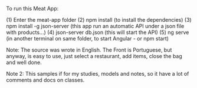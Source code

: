 To run this Meat App: 

(1) Enter the meat-app folder
(2) npm install (to install the dependencies)
(3) npm install -g json-server (this app run an automatic API under a json file with products...)
(4) json-server db.json (this will start the API)
(5) ng serve (in another terminal on same folder, to start Angular - or npm start)

Note: The source was wrote in English. The Front is Portuguese, but anyway, is easy to use, just select
a restaurant, add items, close the bag and well done.

Note 2: This samples if for my studies, models and notes, so it have a lot of comments and docs on classes.